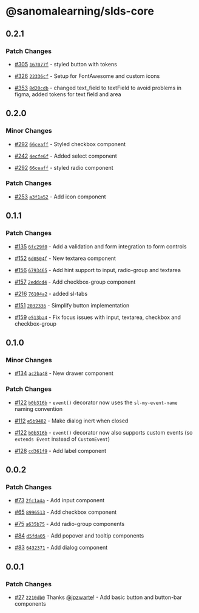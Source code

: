 # @sanomalearning/slds-core

## 0.2.1

### Patch Changes

- [#305](https://github.com/sanomalearning/design-system/pull/305) [`167077f`](https://github.com/sanomalearning/design-system/commit/167077f7d8a3347bbb8571697b1e8ce27b9f5294) - styled button with tokens

- [#326](https://github.com/sanomalearning/design-system/pull/326) [`22336cf`](https://github.com/sanomalearning/design-system/commit/22336cf0935399d3e50306e1a9cfcc0d1d2f8b5d) - Setup for FontAwesome and custom icons

- [#353](https://github.com/sanomalearning/design-system/pull/353) [`8d20cdb`](https://github.com/sanomalearning/design-system/commit/8d20cdbf6f0c592dd675767305de3191c6064798) - changed text_field to textField to avoid problems in figma, added tokens for text field and area

## 0.2.0

### Minor Changes

- [#292](https://github.com/sanomalearning/design-system/pull/292) [`66ceaff`](https://github.com/sanomalearning/design-system/commit/66ceaff0f741faab96af458380d9957941a89a05) - Styled checkbox component

- [#242](https://github.com/sanomalearning/design-system/pull/242) [`4ecfe6f`](https://github.com/sanomalearning/design-system/commit/4ecfe6ffefc1a4021ff3e396dd19a6f0f6936102) - Added select component

- [#292](https://github.com/sanomalearning/design-system/pull/292) [`66ceaff`](https://github.com/sanomalearning/design-system/commit/66ceaff0f741faab96af458380d9957941a89a05) - styled radio component

### Patch Changes

- [#253](https://github.com/sanomalearning/design-system/pull/253) [`a3f1a52`](https://github.com/sanomalearning/design-system/commit/a3f1a528926964889bb6ff2e5112d6895bb44b67) - Add icon component

## 0.1.1

### Patch Changes

- [#135](https://github.com/sanomalearning/design-system/pull/135) [`6fc29f0`](https://github.com/sanomalearning/design-system/commit/6fc29f0c7438be285f8b4fdbfbe50f387223a96c) - Add a validation and form integration to form controls

- [#152](https://github.com/sanomalearning/design-system/pull/152) [`6d0504f`](https://github.com/sanomalearning/design-system/commit/6d0504f7f5de8c24ad1304a6a7ee4ec00d281e6c) - New textarea component

- [#156](https://github.com/sanomalearning/design-system/pull/156) [`6793465`](https://github.com/sanomalearning/design-system/commit/67934651e0debc325cd6900dd97af8f496da1691) - Add hint support to input, radio-group and textarea

- [#157](https://github.com/sanomalearning/design-system/pull/157) [`2eddcd4`](https://github.com/sanomalearning/design-system/commit/2eddcd4b7013e8fa975ddc8931ba3142c9e5929b) - Add checkbox-group component

- [#216](https://github.com/sanomalearning/design-system/pull/216) [`76104a2`](https://github.com/sanomalearning/design-system/commit/76104a2fc461dada974517041ddbe5c75ca9f9a0) - added sl-tabs

- [#151](https://github.com/sanomalearning/design-system/pull/151) [`2032336`](https://github.com/sanomalearning/design-system/commit/20323363aa07e441c9020025195810eee0da2c76) - Simplify button implementation

- [#159](https://github.com/sanomalearning/design-system/pull/159) [`e513ba4`](https://github.com/sanomalearning/design-system/commit/e513ba4e2c3999c2b5d22c3e2498eb210c5a31dd) - Fix focus issues with input, textarea, checkbox and checkbox-group

## 0.1.0

### Minor Changes

- [#134](https://github.com/sanomalearning/design-system/pull/134) [`ac2ba48`](https://github.com/sanomalearning/design-system/commit/ac2ba48b404a9d1e2576b9a97d323feec3176738) - New drawer component

### Patch Changes

- [#122](https://github.com/sanomalearning/design-system/pull/122) [`b0b316b`](https://github.com/sanomalearning/design-system/commit/b0b316b9bac800908e9cd88876b850cec39233d1) - `event()` decorator now uses the `sl-my-event-name` naming convention

- [#112](https://github.com/sanomalearning/design-system/pull/112) [`e5b9482`](https://github.com/sanomalearning/design-system/commit/e5b9482896369b2c7ddecd2320f359231b53fb36) - Make dialog inert when closed

- [#122](https://github.com/sanomalearning/design-system/pull/122) [`b0b316b`](https://github.com/sanomalearning/design-system/commit/b0b316b9bac800908e9cd88876b850cec39233d1) - `event()` decorator now also supports custom events (so `extends Event` instead of `CustomEvent`)

- [#128](https://github.com/sanomalearning/design-system/pull/128) [`cd361f9`](https://github.com/sanomalearning/design-system/commit/cd361f9046127d0004064abdaa56dbd0d231d281) - Add label component

## 0.0.2

### Patch Changes

- [#73](https://github.com/sanomalearning/design-system/pull/73) [`2fc1a4a`](https://github.com/sanomalearning/design-system/commit/2fc1a4a00c5e8b757e421c04ac3455450b056852) - Add input component

- [#65](https://github.com/sanomalearning/design-system/pull/65) [`8996513`](https://github.com/sanomalearning/design-system/commit/89965133dd2f0249d54aa07ba3b631a62fce0d09) - Add checkbox component

- [#75](https://github.com/sanomalearning/design-system/pull/75) [`a635b75`](https://github.com/sanomalearning/design-system/commit/a635b75e59910aa53dd7f0f133dc0923673be9d7) - Add radio-group components

- [#84](https://github.com/sanomalearning/design-system/pull/84) [`d5fda05`](https://github.com/sanomalearning/design-system/commit/d5fda0502beaf38f7061d9038d64863c255eb676) - Add popover and tooltip components

- [#83](https://github.com/sanomalearning/design-system/pull/83) [`6432371`](https://github.com/sanomalearning/design-system/commit/6432371332def804632d839191bed66c16be9a60) - Add dialog component

## 0.0.1

### Patch Changes

- [#27](https://github.com/sanomalearning/design-system/pull/27) [`2210db0`](https://github.com/sanomalearning/design-system/commit/2210db0fcc13997e36690651d018d82644d3b473) Thanks [@jpzwarte](https://github.com/jpzwarte)! - Add basic button and button-bar components
